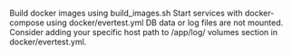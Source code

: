 Build docker images using build_images.sh
Start services with docker-compose using docker/evertest.yml
DB data or log files are not mounted. Consider adding your specific host path to /app/log/ volumes section in docker/evertest.yml.
